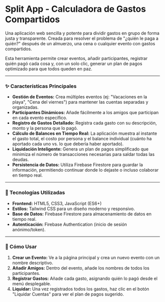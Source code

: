 # Split App - Calculadora de Gastos Compartidos

Una aplicación web sencilla y potente para dividir gastos en grupo de forma justa y transparente. Creada para resolver el problema de "¿quién le paga a quién?" después de un almuerzo, una cena o cualquier evento con gastos compartidos.

Esta herramienta permite crear eventos, añadir participantes, registrar quién pagó cada cosa y, con un solo clic, generar un plan de pagos optimizado para que todos queden en paz.

---

### ✨ Características Principales

* **Gestión de Eventos:** Crea múltiples eventos (ej: "Vacaciones en la playa", "Cena del viernes") para mantener las cuentas separadas y organizadas.
* **Participantes Dinámicos:** Añade fácilmente a los amigos que participan en cada evento específico.
* **Registro de Gastos Detallado:** Registra cada gasto con su descripción, monto y la persona que lo pagó.
* **Cálculo de Balances en Tiempo Real:** La aplicación muestra al instante el gasto total, el costo por persona y el balance individual (cuánto ha aportado cada uno vs. lo que debería haber aportado).
* **Liquidación Inteligente:** Genera un plan de pagos simplificado que minimiza el número de transacciones necesarias para saldar todas las deudas.
* **Persistencia de Datos:** Utiliza Firebase Firestore para guardar la información, permitiendo continuar donde lo dejaste o incluso colaborar en tiempo real.

---

### 🚀 Tecnologías Utilizadas

* **Frontend:** HTML5, CSS3, JavaScript (ES6+)
* **Estilos:** Tailwind CSS para un diseño moderno y responsivo.
* **Base de Datos:** Firebase Firestore para almacenamiento de datos en tiempo real.
* **Autenticación:** Firebase Authentication (inicio de sesión anónimo/token).

---

### 🔧 Cómo Usar

1.  **Crear un Evento:** Ve a la página principal y crea un nuevo evento con un nombre descriptivo.
2.  **Añadir Amigos:** Dentro del evento, añade los nombres de todos los participantes.
3.  **Registrar Gastos:** Añade cada gasto, asignando quién lo pagó desde el menú desplegable.
4.  **Liquidar:** Una vez registrados todos los gastos, haz clic en el botón "Liquidar Cuentas" para ver el plan de pagos sugerido.
